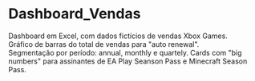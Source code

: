 # Dashboard_Vendas
Dashboard em Excel, com dados fictícios de vendas Xbox Games.                       
Gráfico de barras do total de vendas para "auto renewal".                                             
Segmentação por período: annual, monthly e quartely.
Cards com "big numbers" para assinantes de EA Play Seanson Pass e Minecraft Season Pass.
